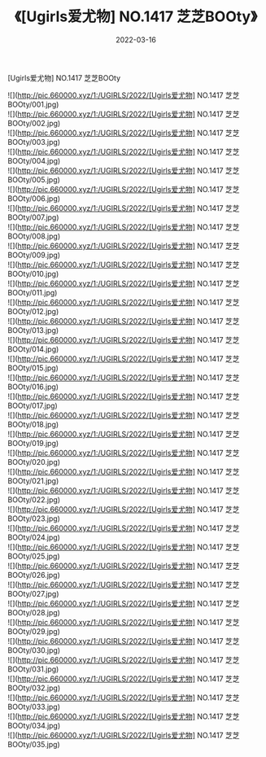 ﻿---
layout: post
title:  《[Ugirls爱尤物] NO.1417 芝芝BOOty》
date:   2022-03-16
img: http://pic.660000.xyz/1:/UGIRLS/2022/[Ugirls爱尤物] NO.1417 芝芝BOOty/000.jpg
categories: [美女, 清纯, 唯美]
---

[Ugirls爱尤物] NO.1417 芝芝BOOty

 ![](http://pic.660000.xyz/1:/UGIRLS/2022/[Ugirls爱尤物] NO.1417 芝芝BOOty/001.jpg) <br>![](http://pic.660000.xyz/1:/UGIRLS/2022/[Ugirls爱尤物] NO.1417 芝芝BOOty/002.jpg) <br>![](http://pic.660000.xyz/1:/UGIRLS/2022/[Ugirls爱尤物] NO.1417 芝芝BOOty/003.jpg) <br>![](http://pic.660000.xyz/1:/UGIRLS/2022/[Ugirls爱尤物] NO.1417 芝芝BOOty/004.jpg) <br>![](http://pic.660000.xyz/1:/UGIRLS/2022/[Ugirls爱尤物] NO.1417 芝芝BOOty/005.jpg) <br>![](http://pic.660000.xyz/1:/UGIRLS/2022/[Ugirls爱尤物] NO.1417 芝芝BOOty/006.jpg) <br>![](http://pic.660000.xyz/1:/UGIRLS/2022/[Ugirls爱尤物] NO.1417 芝芝BOOty/007.jpg) <br>![](http://pic.660000.xyz/1:/UGIRLS/2022/[Ugirls爱尤物] NO.1417 芝芝BOOty/008.jpg) <br>![](http://pic.660000.xyz/1:/UGIRLS/2022/[Ugirls爱尤物] NO.1417 芝芝BOOty/009.jpg) <br>![](http://pic.660000.xyz/1:/UGIRLS/2022/[Ugirls爱尤物] NO.1417 芝芝BOOty/010.jpg) <br>![](http://pic.660000.xyz/1:/UGIRLS/2022/[Ugirls爱尤物] NO.1417 芝芝BOOty/011.jpg) <br>![](http://pic.660000.xyz/1:/UGIRLS/2022/[Ugirls爱尤物] NO.1417 芝芝BOOty/012.jpg) <br>![](http://pic.660000.xyz/1:/UGIRLS/2022/[Ugirls爱尤物] NO.1417 芝芝BOOty/013.jpg) <br>![](http://pic.660000.xyz/1:/UGIRLS/2022/[Ugirls爱尤物] NO.1417 芝芝BOOty/014.jpg) <br>![](http://pic.660000.xyz/1:/UGIRLS/2022/[Ugirls爱尤物] NO.1417 芝芝BOOty/015.jpg) <br>![](http://pic.660000.xyz/1:/UGIRLS/2022/[Ugirls爱尤物] NO.1417 芝芝BOOty/016.jpg) <br>![](http://pic.660000.xyz/1:/UGIRLS/2022/[Ugirls爱尤物] NO.1417 芝芝BOOty/017.jpg) <br>![](http://pic.660000.xyz/1:/UGIRLS/2022/[Ugirls爱尤物] NO.1417 芝芝BOOty/018.jpg) <br>![](http://pic.660000.xyz/1:/UGIRLS/2022/[Ugirls爱尤物] NO.1417 芝芝BOOty/019.jpg) <br>![](http://pic.660000.xyz/1:/UGIRLS/2022/[Ugirls爱尤物] NO.1417 芝芝BOOty/020.jpg) <br>![](http://pic.660000.xyz/1:/UGIRLS/2022/[Ugirls爱尤物] NO.1417 芝芝BOOty/021.jpg) <br>![](http://pic.660000.xyz/1:/UGIRLS/2022/[Ugirls爱尤物] NO.1417 芝芝BOOty/022.jpg) <br>![](http://pic.660000.xyz/1:/UGIRLS/2022/[Ugirls爱尤物] NO.1417 芝芝BOOty/023.jpg) <br>![](http://pic.660000.xyz/1:/UGIRLS/2022/[Ugirls爱尤物] NO.1417 芝芝BOOty/024.jpg) <br>![](http://pic.660000.xyz/1:/UGIRLS/2022/[Ugirls爱尤物] NO.1417 芝芝BOOty/025.jpg) <br>![](http://pic.660000.xyz/1:/UGIRLS/2022/[Ugirls爱尤物] NO.1417 芝芝BOOty/026.jpg) <br>![](http://pic.660000.xyz/1:/UGIRLS/2022/[Ugirls爱尤物] NO.1417 芝芝BOOty/027.jpg) <br>![](http://pic.660000.xyz/1:/UGIRLS/2022/[Ugirls爱尤物] NO.1417 芝芝BOOty/028.jpg) <br>![](http://pic.660000.xyz/1:/UGIRLS/2022/[Ugirls爱尤物] NO.1417 芝芝BOOty/029.jpg) <br>![](http://pic.660000.xyz/1:/UGIRLS/2022/[Ugirls爱尤物] NO.1417 芝芝BOOty/030.jpg) <br>![](http://pic.660000.xyz/1:/UGIRLS/2022/[Ugirls爱尤物] NO.1417 芝芝BOOty/031.jpg) <br>![](http://pic.660000.xyz/1:/UGIRLS/2022/[Ugirls爱尤物] NO.1417 芝芝BOOty/032.jpg) <br>![](http://pic.660000.xyz/1:/UGIRLS/2022/[Ugirls爱尤物] NO.1417 芝芝BOOty/033.jpg) <br>![](http://pic.660000.xyz/1:/UGIRLS/2022/[Ugirls爱尤物] NO.1417 芝芝BOOty/034.jpg) <br>![](http://pic.660000.xyz/1:/UGIRLS/2022/[Ugirls爱尤物] NO.1417 芝芝BOOty/035.jpg) <br>
